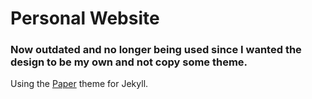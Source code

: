 # Personal Website

### Now outdated and no longer being used since I wanted the design to be my own and not copy some theme.

Using the [Paper](https://deadbeef.me/paper-jekyll-theme) theme for Jekyll.
